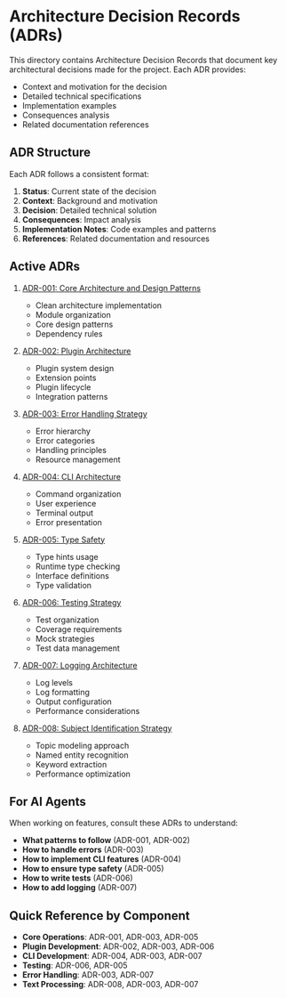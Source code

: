 # Architecture Decision Records (ADRs)

This directory contains Architecture Decision Records that document key architectural decisions made for the project. Each ADR provides:
- Context and motivation for the decision
- Detailed technical specifications
- Implementation examples
- Consequences analysis
- Related documentation references

## ADR Structure
Each ADR follows a consistent format:
1. **Status**: Current state of the decision
2. **Context**: Background and motivation
3. **Decision**: Detailed technical solution
4. **Consequences**: Impact analysis
5. **Implementation Notes**: Code examples and patterns
6. **References**: Related documentation and resources

## Active ADRs

1. [ADR-001: Core Architecture and Design Patterns](ADR-001-core-architecture.md)
   - Clean architecture implementation
   - Module organization
   - Core design patterns
   - Dependency rules

2. [ADR-002: Plugin Architecture](ADR-002-plugin-architecture.md)
   - Plugin system design
   - Extension points
   - Plugin lifecycle
   - Integration patterns

3. [ADR-003: Error Handling Strategy](ADR-003-error-handling.md)
   - Error hierarchy
   - Error categories
   - Handling principles
   - Resource management

4. [ADR-004: CLI Architecture](ADR-004-cli-architecture.md)
   - Command organization
   - User experience
   - Terminal output
   - Error presentation

5. [ADR-005: Type Safety](ADR-005-type-safety.md)
   - Type hints usage
   - Runtime type checking
   - Interface definitions
   - Type validation

6. [ADR-006: Testing Strategy](ADR-006-testing-strategy.md)
   - Test organization
   - Coverage requirements
   - Mock strategies
   - Test data management

7. [ADR-007: Logging Architecture](ADR-007-logging-architecture.md)
   - Log levels
   - Log formatting
   - Output configuration
   - Performance considerations

8. [ADR-008: Subject Identification Strategy](ADR-008-subject-identification-strategy.md)
   - Topic modeling approach
   - Named entity recognition
   - Keyword extraction
   - Performance optimization

## For AI Agents

When working on features, consult these ADRs to understand:
- **What patterns to follow** (ADR-001, ADR-002)
- **How to handle errors** (ADR-003)
- **How to implement CLI features** (ADR-004)
- **How to ensure type safety** (ADR-005)
- **How to write tests** (ADR-006)
- **How to add logging** (ADR-007)

## Quick Reference by Component

- **Core Operations**: ADR-001, ADR-003, ADR-005
- **Plugin Development**: ADR-002, ADR-003, ADR-006
- **CLI Development**: ADR-004, ADR-003, ADR-007
- **Testing**: ADR-006, ADR-005
- **Error Handling**: ADR-003, ADR-007
- **Text Processing**: ADR-008, ADR-003, ADR-007
